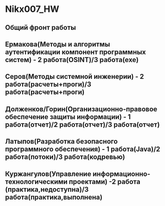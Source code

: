 # Nikx007_HW

Общий фронт работы
---
Ермакова(Методы и алгоритмы аутентификации компонент программных систем) - 2 работа(OSINT)/3 работа(exe)
---
Серов(Методы системной инженерии) - 2 работа(расчеты+проги)/3 работа(расчеты+проги)
---
Долженков/Горин(Организационно-правовое обеспечение защиты информации) - 1 работа(отчет)/2 работа(отчет)/3 работа(отчет)
---
Латыпов(Разработка безопасного программного обеспечения) - 1 работа(Java)/2 работа(потоки)/3 работа(кодревью)
---
Куржангулов(Управление информационно-технологическими проектами) -2 работа (практика,недоступна)/3 работа(практика,выполнена)
---
